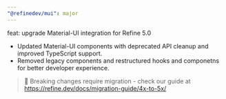```yaml
---
"@refinedev/mui": major
---
```


feat: upgrade Material-UI integration for Refine 5.0

- Updated Material-UI components with deprecated API cleanup and improved TypeScript support.
- Removed legacy components and restructured hooks and componetns for better developer experience.

> 🚨 Breaking changes require migration - check our guide at https://refine.dev/docs/migration-guide/4x-to-5x/
